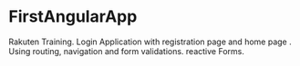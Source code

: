 # FirstAngularApp

Rakuten Training.
Login Application with registration page and home page .
Using routing, navigation and form validations.
reactive Forms.
